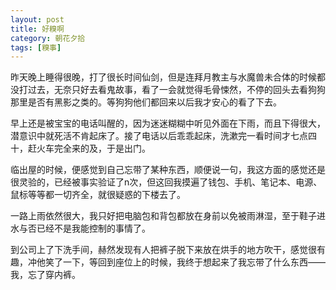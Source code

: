 ```yaml
---
layout: post
title: 好糗啊
category: 朝花夕拾
tags: [糗事]
---
```

昨天晚上睡得很晚，打了很长时间仙剑，但是连拜月教主与水魔兽未合体的时候都没打过去，无奈只好去看鬼故事，看了一会就觉得毛骨悚然，不停的回头去看狗狗那里是否有黑影之类的。等狗狗他们都回来以后我才安心的看了下去。 
	
早上还是被宝宝的电话叫醒的，因为迷迷糊糊中听见外面在下雨，而且下得很大，潜意识中就死活不肯起床了。接了电话以后乖乖起床，洗漱完一看时间才七点四十，赶火车完全来的及，于是出门。 
	
临出屋的时候，便感觉到自己忘带了某种东西，顺便说一句，我这方面的感觉还是很灵验的，已经被事实验证了n次，但这回我摸遍了钱包、手机、笔记本、电源、鼠标等等都一切齐全，就很疑惑的下楼去了。 
	
一路上雨依然很大，我只好把电脑包和背包都放在身前以免被雨淋湿，至于鞋子进水与否已经不是我能控制的事情了。 
	
到公司上了下洗手间，赫然发现有人把裤子脱下来放在烘手的地方吹干，感觉很有趣，冲他笑了一下，等回到座位上的时候，我终于想起来了我忘带了什么东西――我，忘了穿内裤。